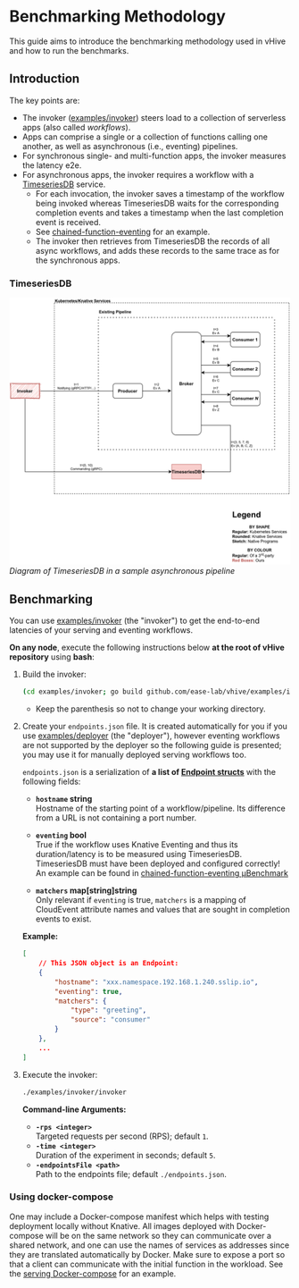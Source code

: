 # Benchmarking Methodology
This guide aims to introduce the benchmarking methodology used in
vHive and how to run the benchmarks.

## Introduction
The key points are:
- The invoker ([examples/invoker](../../examples/invoker)) steers load to a collection of serverless apps (also called _workflows_).
- Apps can comprise a single or a collection of functions calling one another, as well as asynchronous (i.e., eventing) pipelines.
- For synchronous single- and multi-function apps, the invoker measures the latency e2e.
- For asynchronous apps, the invoker requires a workflow with a [TimeseriesDB](../../utils/benchmarking/eventing) service.
    - For each invocation, the invoker saves a timestamp of the workflow being invoked whereas TimeseriesDB waits for the corresponding completion events and takes a timestamp when the last completion event is received.
    - See [chained-function-eventing](../../function-images/tests/chained-function-eventing) for an example.
    - The invoker then retrieves from TimeseriesDB the records of all async workflows, and adds these records to the same trace as for the synchronous apps.

### TimeseriesDB
![Diagram of TimeseriesDB in a sample asynchronous pipeline](./assets/timeseriesdb.png)
_Diagram of TimeseriesDB in a sample asynchronous pipeline_


## Benchmarking
You can use [examples/invoker](../../examples/invoker) (the "invoker") to get the end-to-end latencies of your serving and eventing workflows.

**On any node**, execute the following instructions below **at the root of vHive repository** using **bash**:
1. Build the invoker:
    ```bash
    (cd examples/invoker; go build github.com/ease-lab/vhive/examples/invoker)
    ```

    - Keep the parenthesis so not to change your working directory.
2. Create your `endpoints.json` file. It is created automatically for
    you if you use [examples/deployer](../../examples/deployer) (the
    "deployer"), however eventing workflows are not supported by the
    deployer so the following guide is presented; you may use it for
    manually deployed serving workflows too.

    `endpoints.json` is a serialization of 
    **a list of [Endpoint structs](../../examples/endpoint/endpoint.go)**
    with the following fields:

    - **`hostname` string** \
        Hostname of the starting point of a workflow/pipeline. Its
        difference from a URL is not containing a port number.

    - **`eventing` bool** \
        True if the workflow uses Knative Eventing and thus its
        duration/latency is to be measured using TimeseriesDB.
        TimeseriesDB must have been deployed and configured correctly! An example can be found in [chained-function-eventing μBenchmark](../../function-images/tests/chained-function-eventing)

    - **`matchers` map[string]string** \
         Only relevant if `eventing` is true, `matchers` is a mapping
         of CloudEvent attribute names and values that are sought in
         completion events to exist.

    **Example:**
    ```json
    [
        // This JSON object is an Endpoint:
        { 
            "hostname": "xxx.namespace.192.168.1.240.sslip.io",
            "eventing": true,
            "matchers": {
                "type": "greeting",
                "source": "consumer"
            }
        },
        ...
    ]
    ```
3. Execute the invoker:
    ```bash
    ./examples/invoker/invoker
    ```

    **Command-line Arguments:**
    - **`-rps <integer>`** \
      Targeted requests per second (RPS); default `1`.
    - **`-time <integer>`** \
      Duration of the experiment in seconds; default `5`.
    - **`-endpointsFile <path>`** \
      Path to the endpoints file; default `./endpoints.json`.

### Using docker-compose
One may include a Docker-compose manifest which helps with testing deployment locally without 
Knative. All images deployed with Docker-compose will be on the same network so they can 
communicate over a shared network, and one can use the names of services as addresses since 
they are translated automatically by Docker. Make sure to expose a port so that a client can 
communicate with the initial function in the workload. See the
[serving Docker-compose](/function-images/tests/chained-function-serving/docker-compose.yml) for an
example.
